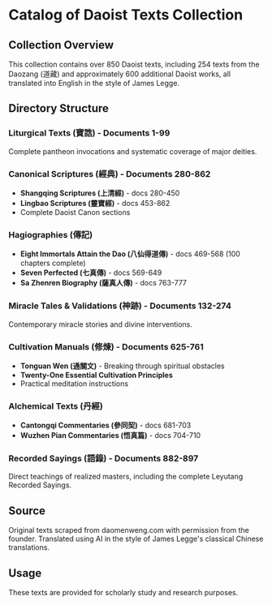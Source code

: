 # Catalog of Daoist Texts Collection

## Collection Overview
This collection contains over 850 Daoist texts, including 254 texts from the Daozang (道藏) 
and approximately 600 additional Daoist works, all translated into English in the style of James Legge.

## Directory Structure

### Liturgical Texts (寶誥) - Documents 1-99
Complete pantheon invocations and systematic coverage of major deities.

### Canonical Scriptures (經典) - Documents 280-862
- **Shangqing Scriptures (上清經)** - docs 280-450
- **Lingbao Scriptures (靈寶經)** - docs 453-862
- Complete Daoist Canon sections

### Hagiographies (傳記)
- **Eight Immortals Attain the Dao (八仙得道傳)** - docs 469-568 (100 chapters complete)
- **Seven Perfected (七真傳)** - docs 569-649
- **Sa Zhenren Biography (薩真人傳)** - docs 763-777

### Miracle Tales & Validations (神跡) - Documents 132-274
Contemporary miracle stories and divine interventions.

### Cultivation Manuals (修煉) - Documents 625-761
- **Tonguan Wen (通關文)** - Breaking through spiritual obstacles
- **Twenty-One Essential Cultivation Principles**
- Practical meditation instructions

### Alchemical Texts (丹經)
- **Cantongqi Commentaries (參同契)** - docs 681-703
- **Wuzhen Pian Commentaries (悟真篇)** - docs 704-710

### Recorded Sayings (語錄) - Documents 882-897
Direct teachings of realized masters, including the complete Leyutang Recorded Sayings.

## Source
Original texts scraped from daomenweng.com with permission from the founder.
Translated using AI in the style of James Legge's classical Chinese translations.

## Usage
These texts are provided for scholarly study and research purposes.